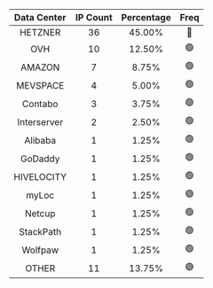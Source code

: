 | Data Center | IP Count | Percentage | Freq |
|:------------:|:--------:|:-----------:|:-----:|
| HETZNER | 36 | 45.00% | 🔴 |
| OVH | 10 | 12.50% | 🟢 |
| AMAZON | 7 | 8.75% | 🟢 |
| MEVSPACE | 4 | 5.00% | 🟢 |
| Contabo | 3 | 3.75% | 🟢 |
| Interserver | 2 | 2.50% | 🟢 |
| Alibaba | 1 | 1.25% | 🟢 |
| GoDaddy | 1 | 1.25% | 🟢 |
| HIVELOCITY | 1 | 1.25% | 🟢 |
| myLoc | 1 | 1.25% | 🟢 |
| Netcup | 1 | 1.25% | 🟢 |
| StackPath | 1 | 1.25% | 🟢 |
| Wolfpaw | 1 | 1.25% | 🟢 |
| OTHER | 11 | 13.75% | 🟢 |
